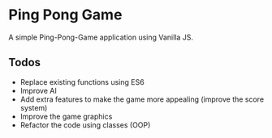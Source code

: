 # Ping Pong Game

A simple Ping-Pong-Game application using Vanilla JS.

## Todos

+ Replace existing functions using ES6
+ Improve AI
+ Add extra features to make the game more appealing (improve the score system)
+ Improve the game graphics
+ Refactor the code using classes (OOP)
